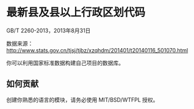 # 最新县及县以上行政区划代码

GB/T 2260-2013，2013年8月31日

数据来源： <http://www.stats.gov.cn/tjsj/tjbz/xzqhdm/201401/t20140116_501070.html>

你可以利用国家标准数据构建自己项目的数据库。

## 如何贡献

创建你熟悉的语言的模块，请务必使用 MIT/BSD/WTFPL 授权。
